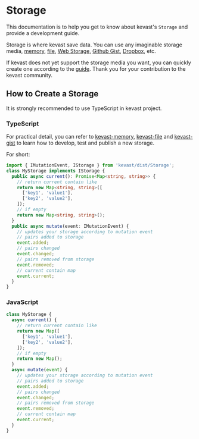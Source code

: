 # Storage
This documentation is to help you get to know about kevast's `Storage` and provide a development guide.

Storage is where kevast save data. You can use any imaginable storage media, [memory](https://github.com/kevast/kevast-memory.js), [file](https://github.com/kevast/kevast-file.js), [Web Storage](https://developer.mozilla.org/docs/Web/API/Web_Storage_API), [Github Gist](https://gist.github.com/), [Dropbox](https://www.dropbox.com/), etc.

If kevast does not yet support the storage media you want, you can quickly create one according to the [guide](#how-to-create-a-storage). Thank you for your contribution to the kevast community.

## How to Create a Storage
It is strongly recommended to use TypeScript in kevast project.

### TypeScript
For practical detail, you can refer to [kevast-memory](https://github.com/kevast/kevast-memory.js), [kevast-file](https://github.com/kevast/kevast-file.js) and [kevast-gist](https://github.com/kevast/kevast-gist.js) to learn how to develop, test and publish a new storage.

For short:
```typescript
import { IMutationEvent, IStorage } from 'kevast/dist/Storage';
class MyStorage implements IStorage {
  public async current(): Promise<Map<string, string>> {
    // return current contain like 
    return new Map<string, string>([
      ['key1', 'value1'],
      ['key2', 'value2'],
    ]);
    // if empty
    return new Map<string, string>();
  }
  public async mutate(event: IMutationEvent) {
    // updates your storage according to mutation event
    // pairs added to storage
    event.added;
    // pairs changed
    event.changed;
    // pairs removed from storage
    event.removed;
    // current contain map
    event.current;
  }
}
```
### JavaScript
```javascript
class MyStorage {
  async current() {
    // return current contain like 
    return new Map([
      ['key1', 'value1'],
      ['key2', 'value2'],
    ]);
    // if empty
    return new Map();
  }
  async mutate(event) {
    // updates your storage according to mutation event
    // pairs added to storage
    event.added;
    // pairs changed
    event.changed;
    // pairs removed from storage
    event.removed;
    // current contain map
    event.current;
  }
}
```
